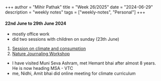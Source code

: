 +++
author = "Mihir Pathak"
title = "Week 26/2025"
date = "2024-06-29"
description = "weekly notes"
tags = ["weekly-notes", "Personal"]
+++

#### 22nd June to 29th June 2024

- mostly office work 
- did two sessions with children on sunday (23th June)

1. [Session on climate and consumption](https://www.instagram.com/p/C8lb8uPokNh/?utm_source=ig_web_copy_link&igsh=MzRlODBiNWFlZA==)
2. [Nature Journaling Workshop](https://www.instagram.com/p/C8l1DiGNEpI/?utm_source=ig_web_copy_link&igsh=MzRlODBiNWFlZA==)

- I have visited Muni Seva Ashram, met Hemant bhai after almost 8 years. He is now heading MSA - VTC 
- me, Nidhi, Amit bhai did online meeting for climate curriculum